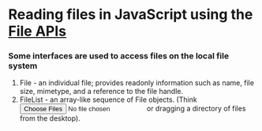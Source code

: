 # Reading files in JavaScript using the [File APIs](https://www.w3.org/TR/file-upload/)
### Some interfaces are used to access files on the local file system
1. File - an individual file; provides readonly information such as name, file size, mimetype, and a reference to the file handle.
2. FileList - an array-like sequence of File objects. (Think <input type="file" multiple> or dragging a directory of files from the desktop).